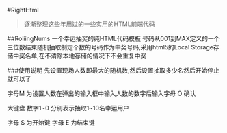 #RightHtml

>逐渐整理这些年用过的一些实用的HTML前端代码

##RoliingNums
一个幸运抽奖的纯HTML代码模板
号码从001到MAX定义的一个三位数结束随机抽取制定个数的号码作为中奖号码,采用html5的Local Storage存储中奖名单,在不清除本地存储的情况下不会重复中奖

###使用说明
先设置现场人数即最大的随机数,然后设置抽取多少名然后开始停止就可以了

字母M 为设置人数在弹出的输入框中输入人数的数字后输入字母 O 确认

大键盘 数字1~0 分别表示抽取1~10名幸运用户

字母 S 为开始键
字母 E 为结束键 